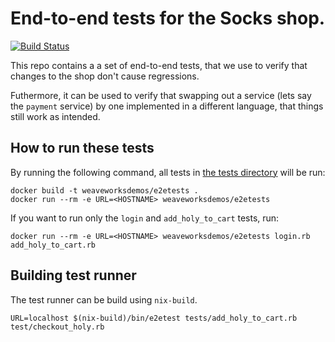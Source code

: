 # End-to-end tests for the Socks shop.
[![Build Status](https://travis-ci.org/microservices-demo/e2e-tests.svg?branch=master)](https://travis-ci.org/microservices-demo/e2e-tests)

This repo contains a a set of end-to-end tests, that we use to verify that changes to the shop
don't cause regressions.

Futhermore, it can be used to verify that swapping out a service (lets say the `payment` service)
by one implemented in a different language, that things still work as intended.

## How to run these tests
By running the following command, all tests in [the tests directory](./tests/) will be run:
```
docker build -t weaveworksdemos/e2etests .
docker run --rm -e URL=<HOSTNAME> weaveworksdemos/e2etests
```

If you want to run only the `login` and `add_holy_to_cart` tests, run:
```
docker run --rm -e URL=<HOSTNAME> weaveworksdemos/e2etests login.rb add_holy_to_cart.rb
```

## Building test runner
The test runner can be build using `nix-build`.
```
URL=localhost $(nix-build)/bin/e2etest tests/add_holy_to_cart.rb test/checkout_holy.rb
```
